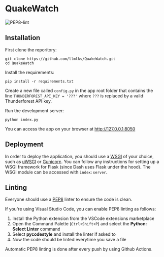 # QuakeWatch

![PEP8-lint](https://github.com/llmlks/QuakeWatch/workflows/PEP8-lint/badge.svg?branch=master)

## Installation

First clone the reporitory:
```
git clone https://github.com/llmlks/QuakeWatch.git
cd QuakeWatch
```
Install the requirements:

```
pip install -r requirements.txt
```

Create a new file called ```config.py``` in the app root folder that contains the line ```THUNDERFOREST_API_KEY = '???'``` where ```???``` is replaced by a valid Thunderforest API key.

Run the development server:

```
python index.py
```
You can access the app on your browser at http://127.0.0.1:8050

## Deployment

In order to deploy the application, you should use a [WSGI](https://en.wikipedia.org/wiki/Web_Server_Gateway_Interface) of your choice, such as [uWSGI](https://uwsgi-docs.readthedocs.io/en/latest/) or [Gunicorn](https://gunicorn.org/). You can follow any instructions for setting up a WSGI framework for Flask (since Dash uses Flask under the hood). The WSGI module can be accessed with `index:server`.

## Linting

Everyone should use a [PEP8](https://www.python.org/dev/peps/pep-0008/) linter to ensure the code is clean. 

If you're using Visual Studio Code, you can enable PEP8 linting as follows:

1) Install the Python extension from the VSCode extensions marketplace
2) Open the Command Palette (```Ctrl+Shift+P```) and select the __Python: Select Linter__ command
3) Select __pycodestyle__ and install the linter if asked to
4) Now the code should be linted everytime you save a file

Automatic PEP8 linting is done after every push by using Github Actions.
